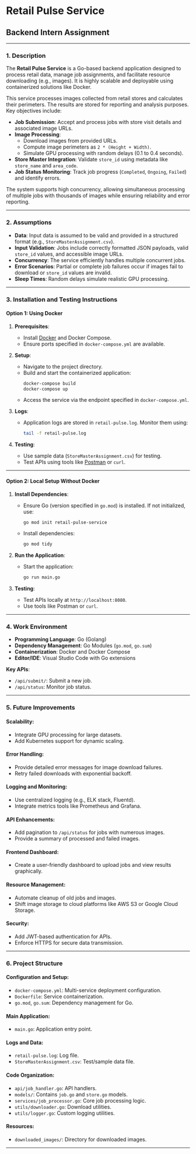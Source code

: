 # Retail Pulse Service

## Backend Intern Assignment

---

### 1. Description
The **Retail Pulse Service** is a Go-based backend application designed to process retail data, manage job assignments, and facilitate resource downloading (e.g., images). It is highly scalable and deployable using containerized solutions like Docker.  

This service processes images collected from retail stores and calculates their perimeters. The results are stored for reporting and analysis purposes. Key objectives include:  

- **Job Submission**: Accept and process jobs with store visit details and associated image URLs.
- **Image Processing**:
  - Download images from provided URLs.
  - Compute image perimeters as `2 * (Height + Width)`.
  - Simulate GPU processing with random delays (0.1 to 0.4 seconds).
- **Store Master Integration**: Validate `store_id` using metadata like `store_name` and `area_code`.
- **Job Status Monitoring**: Track job progress (`Completed`, `Ongoing`, `Failed`) and identify errors.

The system supports high concurrency, allowing simultaneous processing of multiple jobs with thousands of images while ensuring reliability and error reporting.

---

### 2. Assumptions

- **Data**: Input data is assumed to be valid and provided in a structured format (e.g., `StoreMasterAssignment.csv`).
- **Input Validation**: Jobs include correctly formatted JSON payloads, valid `store_id` values, and accessible image URLs.
- **Concurrency**: The service efficiently handles multiple concurrent jobs.
- **Error Scenarios**: Partial or complete job failures occur if images fail to download or `store_id` values are invalid.
- **Sleep Times**: Random delays simulate realistic GPU processing.

---

### 3. Installation and Testing Instructions

#### **Option 1: Using Docker**

1. **Prerequisites**:
   - Install [Docker](https://www.docker.com/) and Docker Compose.
   - Ensure ports specified in `docker-compose.yml` are available.

2. **Setup**:
   - Navigate to the project directory.
   - Build and start the containerized application:
     ```bash
     docker-compose build
     docker-compose up
     ```
   - Access the service via the endpoint specified in `docker-compose.yml`.

3. **Logs**:
   - Application logs are stored in `retail-pulse.log`. Monitor them using:
     ```bash
     tail -f retail-pulse.log
     ```

4. **Testing**:
   - Use sample data (`StoreMasterAssignment.csv`) for testing.
   - Test APIs using tools like [Postman](https://www.postman.com/) or `curl`.

---

#### **Option 2: Local Setup Without Docker**

1. **Install Dependencies**:
   - Ensure Go (version specified in `go.mod`) is installed. If not initialized, use:
     ```bash
     go mod init retail-pulse-service
     ```
   - Install dependencies:
     ```bash
     go mod tidy
     ```

2. **Run the Application**:
   - Start the application:
     ```bash
     go run main.go
     ```

3. **Testing**:
   - Test APIs locally at `http://localhost:8080`.
   - Use tools like Postman or `curl`.

---

### 4. Work Environment

- **Programming Language**: Go (Golang)
- **Dependency Management**: Go Modules (`go.mod`, `go.sum`)
- **Containerization**: Docker and Docker Compose
- **Editor/IDE**: Visual Studio Code with Go extensions

**Key APIs**:
- `/api/submit/`: Submit a new job.
- `/api/status`: Monitor job status.

---

### 5. Future Improvements

#### **Scalability**:
- Integrate GPU processing for large datasets.
- Add Kubernetes support for dynamic scaling.

#### **Error Handling**:
- Provide detailed error messages for image download failures.
- Retry failed downloads with exponential backoff.

#### **Logging and Monitoring**:
- Use centralized logging (e.g., ELK stack, Fluentd).
- Integrate metrics tools like Prometheus and Grafana.

#### **API Enhancements**:
- Add pagination to `/api/status` for jobs with numerous images.
- Provide a summary of processed and failed images.

#### **Frontend Dashboard**:
- Create a user-friendly dashboard to upload jobs and view results graphically.

#### **Resource Management**:
- Automate cleanup of old jobs and images.
- Shift image storage to cloud platforms like AWS S3 or Google Cloud Storage.

#### **Security**:
- Add JWT-based authentication for APIs.
- Enforce HTTPS for secure data transmission.

---

### 6. Project Structure

#### **Configuration and Setup**:
- `docker-compose.yml`: Multi-service deployment configuration.
- `Dockerfile`: Service containerization.
- `go.mod`, `go.sum`: Dependency management for Go.

#### **Main Application**:
- `main.go`: Application entry point.

#### **Logs and Data**:
- `retail-pulse.log`: Log file.
- `StoreMasterAssignment.csv`: Test/sample data file.

#### **Code Organization**:
- `api/job_handler.go`: API handlers.
- `models/`: Contains `job.go` and `store.go` models.
- `services/job_processor.go`: Core job processing logic.
- `utils/downloader.go`: Download utilities.
- `utils/logger.go`: Custom logging utilities.

#### **Resources**:
- `downloaded_images/`: Directory for downloaded images.

---

